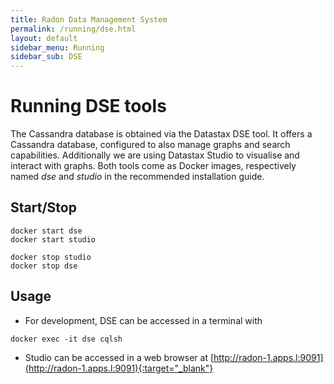 ```yaml
---
title: Radon Data Management System
permalink: /running/dse.html
layout: default
sidebar_menu: Running
sidebar_sub: DSE
---
```


# Running DSE tools

The Cassandra database is obtained via the Datastax DSE tool. It offers a
Cassandra database, configured to also manage graphs and search capabilities.
Additionally we are using Datastax Studio to visualise and interact with graphs.
Both tools come as Docker images, respectively named *dse* and *studio* in the
recommended installation guide.

## Start/Stop

```shell
docker start dse
docker start studio
```

```shell
docker stop studio
docker stop dse
```

## Usage

- For development, DSE can be accessed in a terminal with

```shell
docker exec -it dse cqlsh
```

- Studio can be accessed in a web browser at 
[http://radon-1.apps.l:9091](http://radon-1.apps.l:9091){:target="_blank"}
